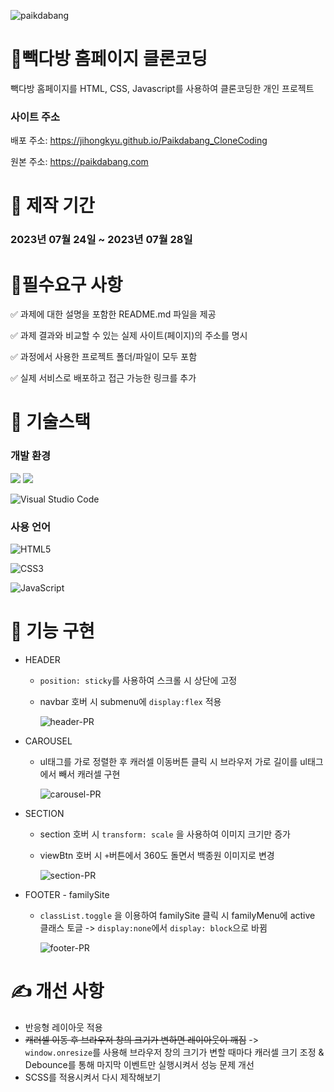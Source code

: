![paikdabang](https://github.com/KDT1-FE/Y_FE_HTML_CSS/assets/121606131/8fce2deb-4f1b-4dc2-9a05-c47de0501ecd)

# 🥤빽다방 홈페이지 클론코딩

빽다방 홈페이지를 HTML, CSS, Javascript를 사용하여 클론코딩한 개인 프로젝트

### 사이트 주소

배포 주소: https://jihongkyu.github.io/Paikdabang_CloneCoding

원본 주소: https://paikdabang.com

#

# 📆 제작 기간

### 2023년 07월 24일 ~ 2023년 07월 28일

# 📌필수요구 사항

✅ 과제에 대한 설명을 포함한 README.md 파일을 제공

✅ 과제 결과와 비교할 수 있는 실제 사이트(페이지)의 주소를 명시

✅ 과정에서 사용한 프로젝트 폴더/파일이 모두 포함

✅ 실제 서비스로 배포하고 접근 가능한 링크를 추가

# 🚀 기술스택

### 개발 환경

<img src="https://img.shields.io/badge/github-181717?style=for-the-badge&logo=github&logoColor=white">

<img src="https://img.shields.io/badge/git-F05032?style=for-the-badge&logo=git&logoColor=white">

![Visual Studio Code](https://img.shields.io/badge/Visual%20Studio%20Code-0078d7.svg?style=for-the-badge&logo=visual-studio-code&logoColor=white)

### 사용 언어

![HTML5](https://img.shields.io/badge/html5-%23E34F26.svg?style=for-the-badge&logo=html5&logoColor=white)

![CSS3](https://img.shields.io/badge/css3-%231572B6.svg?style=for-the-badge&logo=css3&logoColor=white)

![JavaScript](https://img.shields.io/badge/javascript-%23323330.svg?style=for-the-badge&logo=javascript&logoColor=%23F7DF1E)

# 📝 기능 구현

- HEADER

  - `position: sticky`를 사용하여 스크롤 시 상단에 고정
  - navbar 호버 시 submenu에 `display:flex` 적용

    ![header-PR](https://github.com/KDT1-FE/Y_FE_HTML_CSS/assets/121606131/df518f6f-7d80-44b5-8a3d-4082f7c6584a)

- CAROUSEL

  - ul태그를 가로 정렬한 후 캐러셀 이동버튼 클릭 시 브라우저 가로 길이를 ul태그에서 빼서 캐러셀 구현

    ![carousel-PR](https://github.com/KDT1-FE/Y_FE_HTML_CSS/assets/121606131/b865d29a-6e24-416e-bde1-71e90685ba80)

- SECTION

  - section 호버 시 `transform: scale` 을 사용하여 이미지 크기만 증가
  - viewBtn 호버 시 `+`버튼에서 360도 돌면서 백종원 이미지로 변경

    ![section-PR](https://github.com/KDT1-FE/Y_FE_HTML_CSS/assets/121606131/ce7421a6-d533-4dc3-931e-e5856cc21602)

- FOOTER - familySite

  - `classList.toggle` 을 이용하여 familySite 클릭 시 familyMenu에 active 클래스 토글 -> `display:none`에서 `display: block`으로 바뀜

    ![footer-PR](https://github.com/KDT1-FE/Y_FE_HTML_CSS/assets/121606131/55c5b71b-fb64-4984-ba0f-c32546c370fd)

# ✍ 개선 사항

- 반응형 레이아웃 적용
- ~~캐러셀 이동 후 브라우저 창의 크기가 변하면 레이아웃이 깨짐~~ -> `window.onresize`를 사용해 브라우저 창의 크기가 변할 때마다 캐러셀 크기 조정 & Debounce를 통해 마지막 이벤트만 실행시켜서 성능 문제 개선
- SCSS를 적용시켜서 다시 제작해보기
